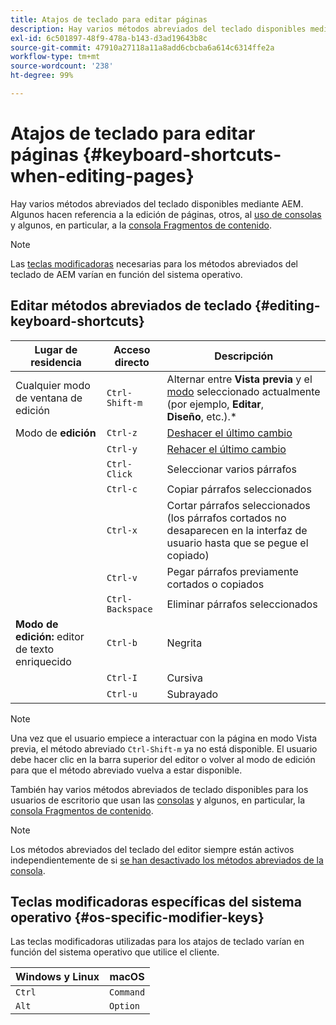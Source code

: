 ```yaml
---
title: Atajos de teclado para editar páginas
description: Hay varios métodos abreviados del teclado disponibles mediante AEM, incluidos algunos para la edición de páginas
exl-id: 6c501897-48f9-478a-b143-d3ad19643b8c
source-git-commit: 47910a27118a11a8add6cbcba6a614c6314ffe2a
workflow-type: tm+mt
source-wordcount: '238'
ht-degree: 99%

---
```


# Atajos de teclado para editar páginas {#keyboard-shortcuts-when-editing-pages}

Hay varios métodos abreviados del teclado disponibles mediante AEM. Algunos hacen referencia a la edición de páginas, otros, al [uso de consolas](/help/sites-cloud/authoring/getting-started/keyboard-shortcuts.md) y algunos, en particular, a la [consola Fragmentos de contenido](/help/sites-cloud/administering/content-fragments/content-fragments-console-keyboard-shortcuts.md).

>[!NOTE]
>
>Las [teclas modificadoras](#os-specific-modifier-keys) necesarias para los métodos abreviados del teclado de AEM varían en función del sistema operativo.

## Editar métodos abreviados de teclado {#editing-keyboard-shortcuts}

| Lugar de residencia | Acceso directo | Descripción |
|---|---|---|
| Cualquier modo de ventana de edición | `Ctrl-Shift-m` | Alternar entre **Vista previa** y el [modo](/help/sites-cloud/authoring/fundamentals/environment-tools.md#page-modes)</a> seleccionado actualmente (por ejemplo, **Editar**, **Diseño**, etc.).* |
| Modo de **edición** | `Ctrl-z` | [Deshacer el último cambio](/help/sites-cloud/authoring/fundamentals/editing-content.md#undoing-and-redoing-page-edits) |
|  | `Ctrl-y` | [Rehacer el último cambio](/help/sites-cloud/authoring/fundamentals/editing-content.md#undoing-and-redoing-page-edits) |
|  | `Ctrl-Click` | Seleccionar varios párrafos |
|  | `Ctrl-c` | Copiar párrafos seleccionados |
|  | `Ctrl-x` | Cortar párrafos seleccionados (los párrafos cortados no desaparecen en la interfaz de usuario hasta que se pegue el copiado) |
|  | `Ctrl-v` | Pegar párrafos previamente cortados o copiados |
|  | `Ctrl-Backspace` | Eliminar párrafos seleccionados |
| **Modo de edición:** editor de texto enriquecido | `Ctrl-b` | Negrita |
|  | `Ctrl-I` | Cursiva |
|  | `Ctrl-u` | Subrayado |

>[!NOTE]
>
>Una vez que el usuario empiece a interactuar con la página en modo Vista previa, el método abreviado `Ctrl-Shift-m` ya no está disponible. El usuario debe hacer clic en la barra superior del editor o volver al modo de edición para que el método abreviado vuelva a estar disponible.

También hay varios métodos abreviados de teclado disponibles para los usuarios de escritorio que usan las [consolas](/help/sites-cloud/authoring/getting-started/keyboard-shortcuts.md) y algunos, en particular, la [consola Fragmentos de contenido](/help/sites-cloud/administering/content-fragments/content-fragments-console-keyboard-shortcuts.md).

>[!NOTE]
>
>Los métodos abreviados del teclado del editor siempre están activos independientemente de si [se han desactivado los métodos abreviados de la consola](/help/sites-cloud/authoring/getting-started/keyboard-shortcuts.md#deactivating-keyboard-shortcuts).

## Teclas modificadoras específicas del sistema operativo {#os-specific-modifier-keys}

Las teclas modificadoras utilizadas para los atajos de teclado varían en función del sistema operativo que utilice el cliente.

| Windows y Linux | macOS |
|---|---|
| `Ctrl` | `Command` |
| `Alt` | `Option` |
